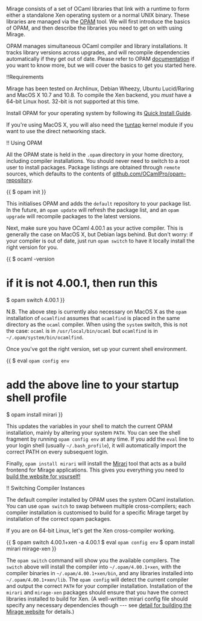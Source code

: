 Mirage consists of a set of OCaml libraries that link with a runtime to form either a standalone Xen operating system or a normal UNIX binary. These libraries are managed via the [OPAM](http://opam.ocamlpro.com) tool. We will first introduce the basics of OPAM, and then describe the libraries you need to get on with using Mirage.

OPAM manages simultaneous OCaml compiler and library installations. It tracks library versions across upgrades, and will recompile dependencies automatically if they get out of date. Please refer to OPAM [documentation](https://opam.ocamlpro.com) if you want to know more, but we will cover the basics to get you started here.

!!Requirements

Mirage has been tested on Archlinux, Debian Wheezy, Ubuntu Lucid/Raring and MacOS X 10.7 and 10.8. To compile the Xen backend, you *must* have a 64-bit Linux host. 32-bit is not supported at this time.

Install OPAM for your operating system by following its [Quick Install Guide](http://opam.ocamlpro.com/doc/Quick_Install.html).

If you're using MacOS X, you will also need the [tuntap](http://tuntaposx.sourceforge.net/) kernel module if you want to use the direct networking stack.

!! Using OPAM

All the OPAM state is held in the `.opam` directory in your home directory, including compiler installations. You should never need to switch to a root user to install packages. Package listings are obtained through `remote` sources, which defaults to the contents of [github.com/OCamlPro/opam-repository](http://github.com/OCamlPro/opam-repository).

{{
$ opam init
}}

This initialises OPAM and adds the `default` repository to your package list. In the future, an `opam update` will refresh the package list, and an `opam upgrade` will recompile packages to the latest versions.

Next, make sure you have OCaml 4.00.1 as your active compiler. This is
generally the case on MacOS X, but Debian lags behind. But don't worry: if
your compiler is out of date, just run `opam switch` to have it locally
install the right version for you.

{{
$ ocaml -version
# if it is not 4.00.1, then run this
$ opam switch 4.00.1
}}

N.B. The above step is currently also necessary on MacOS X as the `opam` installation of `ocamlfind` assumes that `ocamlfind` is placed in the same directory as the `ocaml` compiler. When using the `system` switch, this is not the case: `ocaml` is in `/usr/local/bin/ocaml` but `ocamlfind` is in `~/.opam/system/bin/ocamlfind`.

Once you've got the right version, set up your current shell environment.

{{
$ eval `opam config env`
# add the above line to your startup shell profile
$ opam install mirari
}}

This updates the variables in your shell to match the current OPAM installation, mainly by altering your system `PATH`. You can see the shell fragment by running `opam config env` at any time. If you add the `eval` line to your login shell (usually `~/.bash_profile`), it will automatically import the correct PATH on every subsequent login.

Finally, `opam install mirari` will install the [Mirari](https://github.com/mirage/mirari) tool
that acts as a build frontend for Mirage applications. This gives you
everything you need to [build the website for yourself!](/wiki/mirage-www)

!! Switching Compiler Instances

The default compiler installed by OPAM uses the system OCaml installation. You can use `opam switch` to swap between multiple cross-compilers; each compiler installation is customised to build for a specific Mirage target by installation of the correct opam packages.

If you are on 64-bit Linux, let's get the Xen cross-compiler working.

{{
$ opam switch 4.00.1+xen -a 4.00.1
$ eval `opam config env`
$ opam install mirari mirage-xen
}}

The `opam switch` command will show you the available compilers. The `switch` above will install the compiler into `~/.opam/4.00.1+xen`, with the compiler binaries in `~/.opam/4.00.1+xen/bin`, and any libraries installed into `~/.opam/4.00.1+xen/lib`. The `opam config` will detect the current compiler and output the correct `PATH` for your compiler installation. Installation of the `mirari` and `mirage-xen` packages should ensure that you have the correct libraries installed to build for Xen. (A well-written mirari config file should specify any necessary dependencies though --- see [detail for building the Mirage website](/wiki/mirage-www) for details.)
